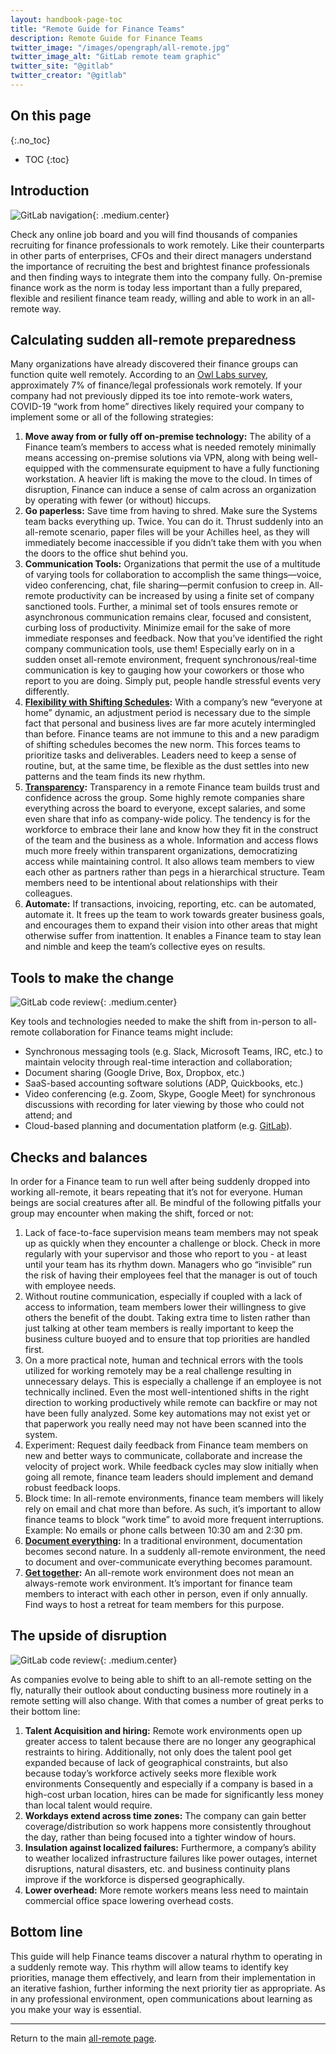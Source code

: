 ```yaml
---
layout: handbook-page-toc
title: "Remote Guide for Finance Teams"
description: Remote Guide for Finance Teams
twitter_image: "/images/opengraph/all-remote.jpg"
twitter_image_alt: "GitLab remote team graphic"
twitter_site: "@gitlab"
twitter_creator: "@gitlab"
---
```

## On this page
{:.no_toc}

- TOC
{:toc}

## Introduction

![GitLab navigation](/images/all-remote/gitlab-journey-and-navigation.jpg){: .medium.center}

Check any online job board and you will find thousands of companies recruiting for finance professionals to work remotely. Like their counterparts in other parts of enterprises, CFOs and their direct managers understand the importance of recruiting the best and brightest finance professionals and then finding ways to integrate them into the company fully. On-premise finance work as the norm is today less important than a fully prepared, flexible and resilient finance team ready, willing and able to work in an all-remote way.

## Calculating sudden all-remote preparedness

Many organizations have already discovered their finance groups can function quite well remotely. According to an [Owl Labs survey](https://www.owllabs.com/state-of-remote-work/2019), approximately 7% of finance/legal professionals work remotely. If your company had not previously dipped its toe into remote-work waters, COVID-19 “work from home” directives  likely required your company to  implement some or all of the following strategies:

1. **Move away from or fully off on-premise technology:** The  ability of a Finance team’s members to access what is needed remotely minimally means accessing on-premise solutions via VPN, along with being well-equipped with the commensurate equipment to have a fully functioning workstation. A heavier lift is making the move to the cloud. In times of disruption, Finance can induce a sense of calm across an organization by operating with fewer (or without) hiccups.
1. **Go paperless:** Save time from having to shred. Make sure the Systems team backs everything up. Twice. You can do it. Thrust suddenly into an all-remote scenario, paper files will be your Achilles heel, as they will immediately become inaccessible if you didn’t take them with you when the doors to the office shut behind you.
1. **Communication Tools:** Organizations that permit the use of a multitude of varying tools for collaboration to accomplish the same things—voice, video conferencing, chat, file sharing—permit confusion to creep in. All-remote productivity can be increased by using a finite set of company sanctioned tools. Further, a minimal set of tools ensures remote or asynchronous communication remains clear, focused and consistent, curbing loss of productivity. Minimize email for the sake of more immediate responses and feedback. Now that you’ve identified the right company communication tools, use them!  Especially early on in a sudden onset all-remote environment, frequent synchronous/real-time communication is key to gauging how your coworkers or those who report to you are doing. Simply put, people handle stressful events very differently.
1. **[Flexibility with Shifting Schedules](/company/culture/all-remote/non-linear-workday/):** With a company’s new “everyone at home” dynamic, an adjustment period is necessary due to the simple fact that personal and business lives are far more acutely intermingled than before. Finance teams are not immune to this and a new paradigm of shifting schedules becomes the new norm. This forces teams to prioritize tasks and deliverables. Leaders need to keep a sense of routine, but, at the same time, be flexible as the dust settles into new patterns and the team finds its new rhythm.
1. **[Transparency](/company/culture/all-remote/values/#transparency):** Transparency in a remote Finance team builds trust and confidence across the group.  Some highly remote companies share everything across the board to everyone, except salaries, and some even share that info as company-wide policy. The tendency is for the workforce to embrace their lane and know how they fit in the construct of the team and the business as a whole. Information and access flows much more freely within transparent organizations, democratizing access while maintaining control. It also allows team members to view each other as partners rather than pegs in a hierarchical structure. Team members need to be intentional about relationships with their  colleagues.
1. **Automate:** If transactions, invoicing, reporting, etc. can be automated, automate it. It frees up the team to work towards greater business goals, and encourages them to expand their vision into other areas that might otherwise suffer from inattention. It enables a Finance team to stay lean and nimble and keep the team’s collective eyes on results.

## Tools to make the change

![GitLab code review](/images/all-remote/gitlab-code-review.jpg){: .medium.center}

Key tools and technologies needed to make the shift from in-person to all-remote collaboration for Finance teams might include:

- Synchronous messaging tools (e.g. Slack, Microsoft Teams, IRC, etc.) to maintain velocity through real-time interaction and collaboration;
- Document sharing (Google Drive, Box, Dropbox, etc.)
- SaaS-based accounting software solutions (ADP, Quickbooks, etc.)
- Video conferencing (e.g. Zoom, Skype, Google Meet) for synchronous discussions with recording for later viewing by those who could not attend; and
- Cloud-based planning and documentation platform (e.g. [GitLab](/company/culture/all-remote/gitlab-for-remote/)).

## Checks and balances

In order for a Finance team to run well after being suddenly dropped into working all-remote, it bears repeating that it’s not for everyone. Human beings are social creatures after all. Be mindful of the following pitfalls your group may encounter when making the shift, forced or not:

1. Lack of face-to-face supervision means team members may not speak up as quickly when they encounter a challenge or block. Check in more regularly with your supervisor and those who report to you - at least until your team has its rhythm down. Managers who go “invisible” run the risk of having their employees feel that the manager is out of touch with employee needs.
1. Without routine communication, especially if coupled with a lack of access to information, team members lower their willingness to give others the benefit of the doubt. Taking extra time to listen rather than just talking at other team members is really important to keep the business culture buoyed and to ensure that top priorities are handled first.
1. On a more practical note, human and technical errors with the tools utilized for working remotely may be a real challenge resulting in unnecessary delays. This is especially a challenge if an employee is not technically inclined. Even the most well-intentioned shifts in the right direction to working productively while remote can backfire or may not have been fully analyzed. Some key automations may not exist yet or that paperwork you really need may not have been scanned into the system.
1. Experiment: Request daily feedback from Finance team members on new and better ways to communicate, collaborate and increase the velocity of project work. While feedback cycles may slow initially when going all remote, finance team leaders should implement and demand robust feedback loops.
1. Block time: In all-remote environments, finance team members will likely rely on email and chat more than before. As such, it’s important to allow finance teams to block “work time” to avoid more frequent interruptions. Example: No emails or phone calls between 10:30 am and 2:30 pm.
1. **[Document everything](/company/culture/all-remote/handbook-first-documentation/):** In a traditional environment, documentation becomes second nature. In a suddenly all-remote environment, the need to document and over-communicate everything becomes paramount.
1. **[Get together](/company/culture/all-remote/in-person/):** An all-remote work environment does not mean an always-remote work environment. It’s important for finance team members to interact with each other in person, even if only annually. Find ways to host a retreat for team members for this purpose.

## The upside of disruption

![GitLab code review](/images/all-remote/gitlab-collaboration.jpg){: .medium.center}

As companies evolve to being able to shift to an all-remote setting on the fly, naturally their outlook about conducting business more routinely in a remote setting will also change. With that comes a number of great perks to their bottom line:

1. **Talent Acquisition and hiring:** Remote work environments open up greater access to talent because there are no longer any geographical restraints to hiring. Additionally, not only does the talent pool get expanded because of lack of geographical constraints, but also because today’s workforce actively seeks more flexible work environments Consequently and especially if a company is based in a high-cost urban location, hires can be made for significantly less money than local talent would require.
1. **Workdays extend across time zones:** The company can gain better coverage/distribution so work happens more consistently throughout the day, rather than being focused into a tighter window of hours.
1. **Insulation against localized failures:** Furthermore, a company’s ability to weather localized infrastructure failures like power outages, internet disruptions, natural disasters, etc. and business continuity plans improve if the workforce is dispersed geographically.
1. **Lower overhead:** More remote workers means less need to maintain commercial office space lowering overhead costs.

## Bottom line

This guide will help Finance teams discover a natural rhythm to operating in a suddenly remote way. This rhythm will allow teams to identify key priorities, manage them effectively, and learn from their implementation in an iterative fashion, further informing the next priority tier as appropriate. As in any professional environment, open communications about learning as you make your way is essential.

----

Return to the main [all-remote page](/company/culture/all-remote/).
